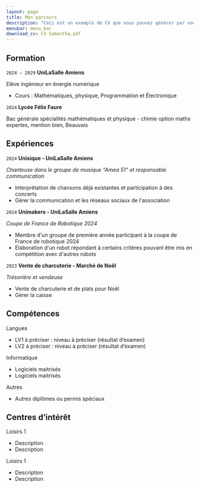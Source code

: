 ```yaml
---
layout: page
title: Mon parcours
description: "Ceci est un exemple de CV que vous pouvez générer par vous-même"
menubar: menu_bar
download_cv: CV Samantha.pdf
---
```


## Formation 

`2024 – 2029`
**UniLaSalle Amiens**

Elève ingénieur en énergie numérique
* Cours : Mathématiques, physique, Programmation et Électronique
  

`2024`
**Lycée Félix Faure**

Bac générale spécialités mathématiques et physique - chimie option maths expertes, mention bien, Beauvais 

## Expériences

`2024` **Unisique - UniLaSalle Amiens**

_Chanteuse dans le groupe de musique "Amea 51" et responsable communication_
* Interprétation de chansons déjà existantes et participation à des concerts 
* Gérer la communication et les réseaux sociaux de l'association 


`2024` **Unimakers - UniLaSalle Amiens**

_Coupe de France de Robotique 2024_
* Membre d'un groupe de première année participant à la coupe de France de robotique 2024
* Elaboration d'un robot répondant à certains critères pouvant être mis en compétition avec d'autres robots


`2023` **Vente de charcuterie - Marché de Noël**

_Trésorière et vendeuse_
* Vente de charcuterie et de plats pour Noël
* Gérer la caisse

## Compétences

Langues
* LV1 à préciser : niveau à préciser (résultat d’examen)
* LV2 à préciser : niveau à préciser (résultat d’examen)

Informatique
* Logiciels maitrisés
* Logiciels maitrisés

Autres
* Autres diplômes ou permis spéciaux

## Centres d’intérêt

Loisirs 1
* Description 
* Description 

Loisirs 1
* Description 
* Description 
